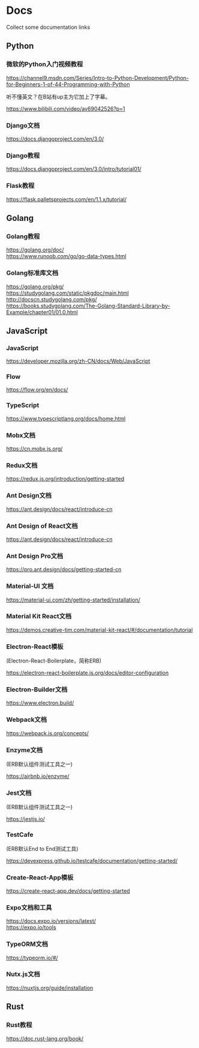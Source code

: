 # Docs

Collect some documentation links  



## Python

### 微软的Python入门视频教程

https://channel9.msdn.com/Series/Intro-to-Python-Development/Python-for-Beginners-1-of-44-Programming-with-Python

听不懂英文？在B站有up主为它加上了字幕。

https://www.bilibili.com/video/av69042526?p=1

### Django文档

https://docs.djangoproject.com/en/3.0/

### Django教程

https://docs.djangoproject.com/en/3.0/intro/tutorial01/

### Flask教程

https://flask.palletsprojects.com/en/1.1.x/tutorial/



## Golang
### Golang教程
https://golang.org/doc/  
https://www.runoob.com/go/go-data-types.html  
### Golang标准库文档
https://golang.org/pkg/  
https://studygolang.com/static/pkgdoc/main.html  
http://docscn.studygolang.com/pkg/  
https://books.studygolang.com/The-Golang-Standard-Library-by-Example/chapter01/01.0.html  



## JavaScript
### JavaScript
https://developer.mozilla.org/zh-CN/docs/Web/JavaScript  
### Flow
https://flow.org/en/docs/  
### TypeScript
https://www.typescriptlang.org/docs/home.html  
### Mobx文档
https://cn.mobx.js.org/  
### Redux文档
https://redux.js.org/introduction/getting-started  
### Ant Design文档
https://ant.design/docs/react/introduce-cn  
### Ant Design of React文档
https://ant.design/docs/react/introduce-cn  
### Ant Design Pro文档
https://pro.ant.design/docs/getting-started-cn
### Material-UI 文档
https://material-ui.com/zh/getting-started/installation/  
### Material Kit React文档
https://demos.creative-tim.com/material-kit-react/#/documentation/tutorial  
### Electron-React模板

(Electron-React-Boilerplate，简称ERB)

https://electron-react-boilerplate.js.org/docs/editor-configuration  
### Electron-Builder文档
https://www.electron.build/  
### Webpack文档
https://webpack.js.org/concepts/  
### Enzyme文档

(ERB默认组件测试工具之一)

https://airbnb.io/enzyme/  
### Jest文档

(ERB默认组件测试工具之一)

https://jestjs.io/  
### TestCafe

(ERB默认End to End测试工具)

https://devexpress.github.io/testcafe/documentation/getting-started/  
### Create-React-App模板
https://create-react-app.dev/docs/getting-started  
### Expo文档和工具
https://docs.expo.io/versions/latest/  
https://expo.io/tools  
### TypeORM文档
https://typeorm.io/#/  
### Nutx.js文档
https://nuxtjs.org/guide/installation  



## Rust

### Rust教程
https://doc.rust-lang.org/book/  


